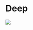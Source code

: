 # Deep
<img src="https://user-images.githubusercontent.com/75102304/149640491-0f6cd8ed-b1b3-4e63-a99a-7ca8e4e85dfc.png"/>
